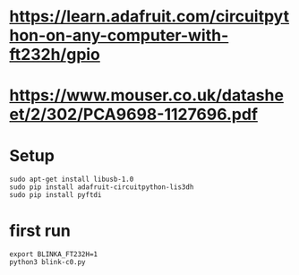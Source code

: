
# https://learn.adafruit.com/circuitpython-on-any-computer-with-ft232h/gpio
# https://www.mouser.co.uk/datasheet/2/302/PCA9698-1127696.pdf

# Setup
```
sudo apt-get install libusb-1.0
sudo pip install adafruit-circuitpython-lis3dh
sudo pip install pyftdi
```

# first run
```
export BLINKA_FT232H=1
python3 blink-c0.py
```